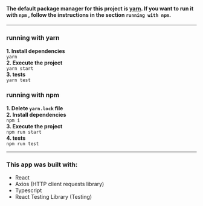 
#### The default package manager for this project is [yarn](https://yarnpkg.com/). If you want to run it with `npm` , follow the instructions in the section `running with npm`.
---
 ### running with yarn
**1. Install dependencies**\
  ```yarn```\
**2. Execute the project**\
```yarn start```\
**3. tests**\
  ```yarn test```

### running with npm
**1. Delete `yarn.lock` file**\
**2. Install dependencies** \
  ```npm i```\
**3. Execute the project**\
```npm run start```\
**4. tests**\
  ```npm run test```

---

### This app was built with:
- React
- Axios  (HTTP client requests library)
- Typescript
- React Testing Library (Testing)
